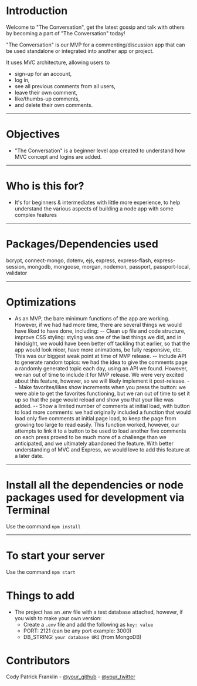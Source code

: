 # Introduction

Welcome to "The Conversation", get the latest gossip and talk with others by becoming a part of "The Conversation" today!

"The Conversation" is our MVP for a commenting/discussion app that can be used standalone or integrated into another app or project. 

It uses MVC architecture, allowing users to 
- sign-up for an account, 
- log in, 
- see all previous comments from all users, 
- leave their own comment, 
- like/thumbs-up comments, 
- and delete their own comments. 

---

# Objectives

- "The Conversation" is a beginner level app created to understand how MVC concept and logins are added. 

---

# Who is this for? 

- It's for beginners & intermediates with little more experience, to help understand the various aspects of building a node app with some complex features

---

# Packages/Dependencies used 

bcrypt, connect-mongo, dotenv, ejs, express, express-flash, express-session, mongodb, mongoose, morgan, nodemon, passport, passport-local, validator

---

# Optimizations 

- As an MVP, the bare minimum functions of the app are working. However, if we had had more time, there are several things we would have liked to have done, including: 
-- Clean up file and code structure, improve CSS styling: styling was one of the last things we did, and in hindsight, we would have been better off tackling that earlier, so that the app would look nicer, have more animations, be fully responsive, etc. This was our biggest weak point at time of MVP release. 
-- Include API to generate random topics: we had the idea to give the comments page a randomly generated topic each day, using an API we found. However, we ran out of time to include it for MVP release. We were very excited about this feature, however, so we will likely implement it post-release. 
-- Make favorites/likes show increments when you press the button: we were able to get the favorites functioning, but we ran out of time to set it up so that the page would reload and show you that your like was added. 
-- Show a limited number of comments at initial load, with button to load more comments: we had originally included a function that would load only five comments at initial page load, to keep the page from growing too large to read easily. This function worked, however, our attempts to link it to a button to be used to load another five comments on each press proved to be much more of a challenge than we anticipated, and we ultimately abandoned the feature. With better understanding of MVC and Express, we would love to add this feature at a later date. 

---

# Install all the dependencies or node packages used for development via Terminal

Use the command `npm install` 

---

# To start your server

Use the command `npm start`  

# Things to add

- The project has an .env file with a test database attached, however, if you wish to make your own version:
  - Create a `.env` file and add the following as `key: value` 
  - PORT: 2121 (can be any port example: 3000) 
  - DB_STRING: `your database URI` (from MongoDB) 

 # Contributors

 Cody Patrick Franklin - [@your_github](https://github.com/your_username) - [@your_twitter](https://twitter.com/your_username)